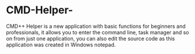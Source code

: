 # CMD-Helper-
CMD++ Helper is a new application with basic functions for beginners and professionals, it allows you to enter the command line, task manager and so on from just one application, you can also edit the source code as this application was created in Windows notepad.
